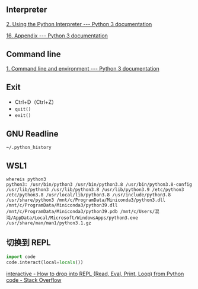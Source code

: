 ## Interpreter
[2\. Using the Python Interpreter --- Python 3 documentation](https://docs.python.org/3/tutorial/interpreter.html)

[16\. Appendix --- Python 3 documentation](https://docs.python.org/3/tutorial/appendix.html#interactive-mode)

## Command line
[1\. Command line and environment --- Python 3 documentation](https://docs.python.org/3/using/cmdline.html#using-on-general)

## Exit
- Ctrl+D（Ctrl+Z）
- `quit()`
- `exit()`

## GNU Readline
`~/.python_history`

## WSL1
```
whereis python3
python3: /usr/bin/python3 /usr/bin/python3.8 /usr/bin/python3.8-config /usr/lib/python3 /usr/lib/python3.8 /usr/lib/python3.9 /etc/python3 /etc/python3.8 /usr/local/lib/python3.8 /usr/include/python3.8 /usr/share/python3 /mnt/c/ProgramData/Miniconda3/python3.dll /mnt/c/ProgramData/Miniconda3/python39.dll /mnt/c/ProgramData/Miniconda3/python39.pdb /mnt/c/Users/混沌/AppData/Local/Microsoft/WindowsApps/python3.exe /usr/share/man/man1/python3.1.gz
```

## 切换到 REPL
```python
import code
code.interact(local=locals())
```
[interactive - How to drop into REPL (Read, Eval, Print, Loop) from Python code - Stack Overflow](https://stackoverflow.com/questions/1395913/how-to-drop-into-repl-read-eval-print-loop-from-python-code)